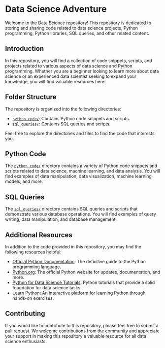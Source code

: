 # Data Science Adventure

Welcome to the Data Science repository! This repository is dedicated to storing and sharing code related to data science projects, Python programming, Python libraries, SQL queries, and other related content.

## Introduction

In this repository, you will find a collection of code snippets, scripts, and projects related to various aspects of data science and Python programming. Whether you are a beginner looking to learn more about data science or an experienced data scientist seeking to expand your knowledge, you will find valuable resources here.

## Folder Structure

The repository is organized into the following directories:

- [`python_code/`](https://github.com/Gulciha-n/python_codes): Contains Python code snippets and scripts.
- [`sql_queries/`](https://github.com/Gulciha-n/data-science-journey/tree/main/SQL): Contains SQL queries and scripts.


Feel free to explore the directories and files to find the code that interests you.

## Python Code

The [`python_code/`](https://github.com/Gulciha-n/python_codes) directory contains a variety of Python code snippets and scripts related to data science, machine learning, and data analysis. You will find examples of data manipulation, data visualization, machine learning models, and more.

## SQL Queries

The [`sql_queries/`](https://github.com/Gulciha-n/data-science-journey/tree/main/SQL) directory contains SQL queries and scripts that demonstrate various database operations. You will find examples of query writing, data manipulation, and database management.

## Additional Resources

In addition to the code provided in this repository, you may find the following resources helpful:

- [Official Python Documentation](https://docs.python.org/): The definitive guide to the Python programming language.
- [Python.org](https://www.python.org/): The official Python website for updates, documentation, and more.
- [Python for Data Science Tutorials](https://www.datacamp.com/): Python tutorials that provide a solid foundation for data science tasks.
- [Learn Python](https://www.learnpython.org/): An interactive platform for learning Python through hands-on exercises.

## Contributing

If you would like to contribute to this repository, please feel free to submit a pull request. We welcome contributions from the community and appreciate your support in making this repository a valuable resource for all data science enthusiasts.


